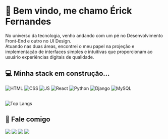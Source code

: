 # 🎈 Bem vindo, me chamo Érick Fernandes

No universo da tecnologia, venho andando com um pé no Desenvolvimento Front-End e outro no UI Design.
<br>
Atuando nas duas áreas, encontrei o meu papel na projeção e implementação de interfaces simples e intuitivas que proporcionam ao usuário experiências digitais de qualidade.

## 💻 Minha stack em construção...

<div>
	<img alt="HTML" src="https://img.shields.io/badge/HTML5-E34F26?style=for-the-badge&logo=html5&logoColor=white">
	<img alt="CSS" src="https://img.shields.io/badge/CSS3-1572B6?style=for-the-badge&logo=css3&logoColor=white">
	<img alt="JS" src="https://img.shields.io/badge/JavaScript-F7DF1E?style=for-the-badge&logo=javascript&logoColor=black">
	<img alt="React" src="https://img.shields.io/badge/React-20232A?style=for-the-badge&logo=react&logoColor=61DAFB">
	<img alt="Python" src="https://img.shields.io/badge/Python-14354C?style=for-the-badge&logo=python&logoColor=white">
	<img alt="Django" src="https://img.shields.io/badge/Django-092E20?style=for-the-badge&logo=django&logoColor=white">
	<img alt="MySQL" src="https://img.shields.io/badge/MySQL-005C84?style=for-the-badge&logo=mysql&logoColor=white">	
</div>

<br>

![Top Langs](https://github-readme-stats.vercel.app/api/top-langs/?username=eu-erickfernandes&layout=compact&theme=dracula&locale=pt-br&title_color=fff)

## 📲 Fale comigo

<div>
	<a href="https://instagram.com/eu-erickfernandes" target="_blank"><img src="https://img.shields.io/badge/-Instagram-%23E4405F?style=for-the-badge&logo=instagram&logoColor=white" target="_blank"></a>
	<a href="https://www.linkedin.com/in/fernandes-erick/" target="_blank"><img src="https://img.shields.io/badge/-LinkedIn-%230077B5?style=for-the-badge&logo=linkedin&logoColor=white" target="_blank"></a>
	<a href="https://www.behance.net/erickfernandes5" target="_blank"><img src="https://img.shields.io/badge/-Behance-blue?style=for-the-badge&logo=behance&logoColor=white" target="_blank"></a>
	<a href = "mailto:erickfernandess2@gmail.com"><img src="https://img.shields.io/badge/-Gmail-%23333?style=for-the-badge&logo=gmail&logoColor=white" target="_blank"></a>
	
</div>
